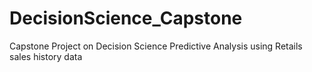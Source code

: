 # DecisionScience_Capstone
Capstone Project on Decision Science Predictive Analysis using Retails sales history data
